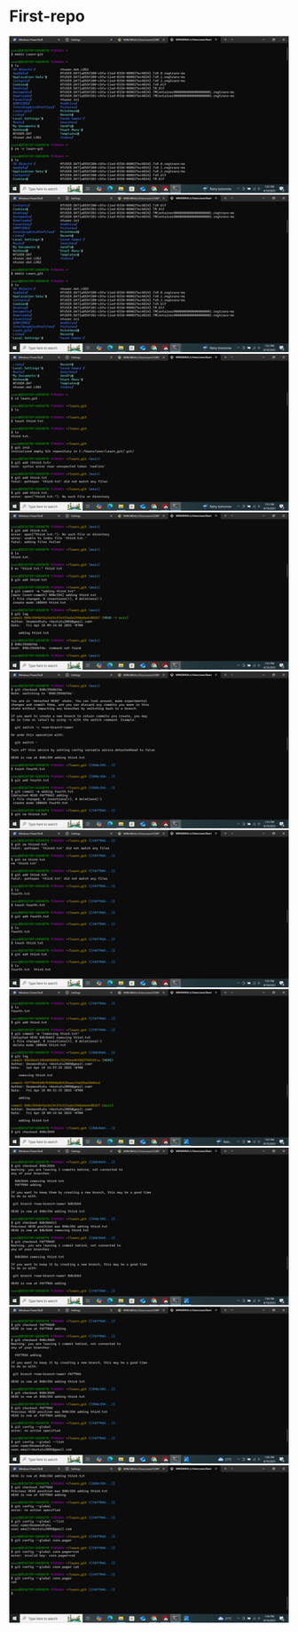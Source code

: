 # First-repo
![image alt](https://github.com/souldes05/First-repo/blob/30f1e26c29e0638ebdad379c492f0fce22039778/Screenshot%20(14).png) 
![image alt](https://github.com/souldes05/First-repo/blob/eb54031703e783b02e14fd8ddcc7e41fea1a4d2b/Screenshot%20(15).png)
![image alt](https://github.com/souldes05/First-repo/blob/6b86837c10a0a9a5c30fb86408ab81f22d7177b9/Screenshot%20(16).png)
![image alt](https://github.com/souldes05/First-repo/blob/85e93bc891197628cc5025901c2f70a77646b8bf/Screenshot%20(17).png)
![image alt](https://github.com/souldes05/First-repo/blob/9bbb31132d2709e44b7bd5b989183552ebc82a3f/Screenshot%20(18).png)
![image alt](https://github.com/souldes05/First-repo/blob/f878aed4a0c38e0c8f54faa552c9ef7f6ba68c29/Screenshot%20(19).png)
![image alt](https://github.com/souldes05/First-repo/blob/9063c869ff30568571c891c9b6e4dfdd776db73b/Screenshot%20(20).png)
![image alt](https://github.com/souldes05/First-repo/blob/18309abc8219233b1f0d28afa362413b6c8e00a6/Screenshot%20(21).png)
![image alt](https://github.com/souldes05/First-repo/blob/2d3f5a29aad1e46cda83722a8a6be76b1fdf3123/Screenshot%20(22).png)
![image alt](https://github.com/souldes05/First-repo/blob/81b6bd10a04eb603c188009a9babc7d38d2a49e3/Screenshot%20(23).png)
